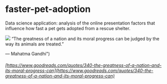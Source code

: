 # faster-pet-adoption

Data science application: analysis of the online presentation factors that influence how fast a pet gets adopted from a rescue shelter.

[![](images/button.png)](https://github.com/elsaVelazquez/faster-pet-adoption/blob/master/src/readme/imgs/5810891.jpg)
“The greatness of a nation and its moral progress can be judged by the way its animals are treated.”

― Mahatma Gandhi")

###### [https://www.goodreads.com/quotes/340-the-greatness-of-a-nation-and-its-moral-progress-can](https://www.goodreads.com/quotes/340-the-greatness-of-a-nation-and-its-moral-progress-can)

